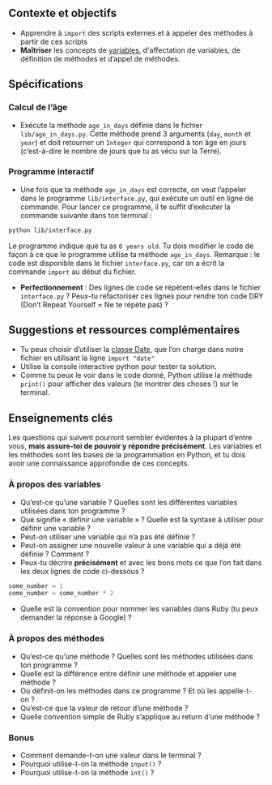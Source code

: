 ## Contexte et objectifs

- Apprendre à `import` des scripts externes et à appeler des méthodes à partir de ces scripts
- **Maîtriser** les concepts de [variables](https://fr.wikipedia.org/wiki/Variable_(informatique)), d'affectation de variables, de définition de méthodes et d’appel de méthodes.

## Spécifications

### Calcul de l’âge

- Exécute la méthode `age_in_days` définie dans le fichier `lib/age_in_days.py`. Cette méthode prend 3 arguments (`day`, `month` et `year`) et doit retourner un `Integer` qui correspond à ton âge en jours (c’est-à-dire le nombre de jours que tu as vécu sur la Terre).

### Programme interactif

- Une fois que ta méthode `age_in_days` est correcte, on veut l’appeler dans le programme `lib/interface.py`, qui exécute un outil en ligne de commande. Pour lancer ce programme, il te suffit d’exécuter la commande suivante dans ton terminal :

```bash
python lib/interface.py
```

Le programme indique que tu as `0 years old`. Tu dois modifier le code de façon à ce que le programme utilise ta méthode `age_in_days`. Remarque : le code est disponible dans le fichier `interface.py`, car on a écrit la commande `import` au début du fichier.

- **Perfectionnement** : Des lignes de code se répètent-elles dans le fichier `interface.py` ? Peux-tu refactoriser ces lignes pour rendre ton code DRY (Don’t Repeat Yourself = Ne te répète pas) ?

## Suggestions et ressources complémentaires

- Tu peux choisir d’utiliser la [classe Date](https://docs.python.org/fr/3.6/library/datetime.html), que l’on charge dans notre fichier en utilisant la ligne `import "date"`
- Utilise la console interactive python pour tester ta solution.
- Comme tu peux le voir dans le code donné, Python utilise la méthode `print()` pour afficher des valeurs (te montrer des choses !) sur le terminal.

## Enseignements clés

Les questions qui suivent pourront sembler évidentes à la plupart d’entre vous, **mais assure-toi de pouvoir y répondre précisément**. Les variables et les méthodes sont les bases de la programmation en Python, et tu dois avoir une connaissance approfondie de ces concepts.

### À propos des variables

- Qu’est-ce qu’une variable ? Quelles sont les différentes variables utilisées dans ton programme ?
- Que signifie « définir une variable » ? Quelle est la syntaxe à utiliser pour définir une variable ?
- Peut-on utiliser une variable qui n’a pas été définie ?
- Peut-on assigner une nouvelle valeur à une variable qui a déjà été définie ? Comment ?
- Peux-tu décrire **précisément** et avec les bons mots ce que l’on fait dans les deux lignes de code ci-dessous ?

```python
some_number = 1
some_number = some_number * 2
```

- Quelle est la convention pour nommer les variables dans Ruby (tu peux demander la réponse à Google) ?

### À propos des méthodes

- Qu’est-ce qu’une méthode ? Quelles sont les méthodes utilisées dans ton programme ?
- Quelle est la différence entre définir une méthode et appeler une méthode ?
- Où définit-on les méthodes dans ce programme ? Et où les appelle-t-on ?
- Qu’est-ce que la valeur de retour d’une méthode ?
- Quelle convention simple de Ruby s’applique au return d’une méthode ?

### Bonus

- Comment demande-t-on une valeur dans le terminal ?
- Pourquoi utilise-t-on la méthode `input()` ?
- Pourquoi utilise-t-on la méthode `int()` ?

